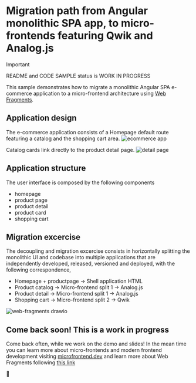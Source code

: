 # Migration path from Angular monolithic SPA app, to micro-frontends featuring Qwik and Analog.js

> [!IMPORTANT]
> README and CODE SAMPLE status is WORK IN PROGRESS

This sample demonstrates how to migrate a monolithic Angular SPA e-commerce application to a micro-frontend architecture using  [Web Fragments](https://github.com/web-fragments/web-fragments).

## Application design

The e-commerce application consists of a Homepage default route featuring a catalog and the shopping cart area. 
![ecommerce app](https://github.com/user-attachments/assets/2947391b-ab67-4e17-990a-fde10facb87d)

Catalog cards link directly to the product detail page.
![detail page](https://github.com/user-attachments/assets/11fbfccb-6e59-43f7-a7d2-cf8c16bf5915)

## Application structure

The user interface is composed by the following components

- homepage
- product page
- product detail
- product card
- shopping cart

## Migration excercise 

The decoupling and migration excercise consists in horizontally splitting the monolithic UI and codebase into multiple applications that are independently developed, released, versioned and deployed, with the following correspondence,

- Homepage + productpage -> Shell application HTML
- Product catalog -> Micro-frontend split 1 -> Analog.js
- Product detail -> Micro-frontend split 1 -> Analog.js
- Shopping cart -> Micro-frontend split 2 -> Qwik

![web-fragments drawio](https://github.com/user-attachments/assets/e088f739-6418-4610-aba6-df8424040599)


## Come back soon! This is a work in progress

Come back often, while we work on the demo and slides! In the mean time you can learn more about micro-frontends and modern frontend development visiting [microfrontend.dev](https://microfrontend.dev) and learn more about Web Fragments following [this link](https://blog.cloudflare.com/better-micro-frontends)

🫶
